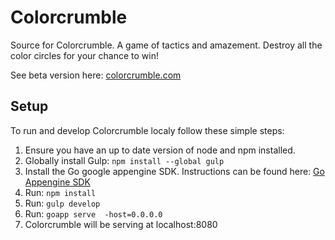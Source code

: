 Colorcrumble
=============
Source for Colorcrumble. A game of tactics and amazement. Destroy all the color circles for your chance to win!

See beta version here: [colorcrumble.com](http://colorcrumble.com) 

Setup 
-----------
To run and develop Colorcrumble localy follow these simple steps:

1. Ensure you have an up to date version of node and npm installed.
2. Globally install Gulp: `npm install --global gulp`
3. Install the Go google appengine SDK. Instructions can be found here: [Go Appengine SDK](https://cloud.google.com/appengine/downloads#Google_App_Engine_SDK_for_Go)
4. Run: `npm install`
5. Run: `gulp develop`
5. Run: `goapp serve  -host=0.0.0.0`
6. Colorcrumble will be serving at localhost:8080

